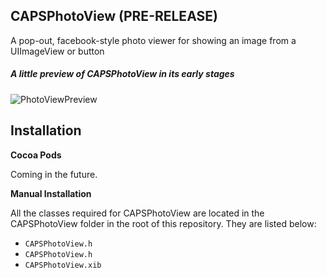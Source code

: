## CAPSPhotoView (PRE-RELEASE)

A pop-out, facebook-style photo viewer for showing an image from a UIImageView or button


##### A little preview of CAPSPhotoView in its early stages

![PhotoViewPreview](https://raw.githubusercontent.com/uacaps/ResourceRepo/master/CAPSPhotoView/PhotoViewPreviewLoop.gif)

## Installation

**Cocoa Pods**

Coming in the future.

**Manual Installation**

All the classes required for CAPSPhotoView are located in the CAPSPhotoView folder in the root of this repository. They are listed below:

* <code>CAPSPhotoView.h</code>
* <code>CAPSPhotoView.h</code>
* <code>CAPSPhotoView.xib</code>
